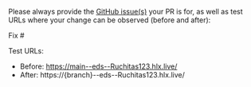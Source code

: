 Please always provide the [GitHub issue(s)](../issues) your PR is for, as well as test URLs where your change can be observed (before and after):

Fix #<gh-issue-id>

Test URLs:
- Before: https://main--eds--Ruchitas123.hlx.live/
- After: https://{branch}--eds--Ruchitas123.hlx.live/
